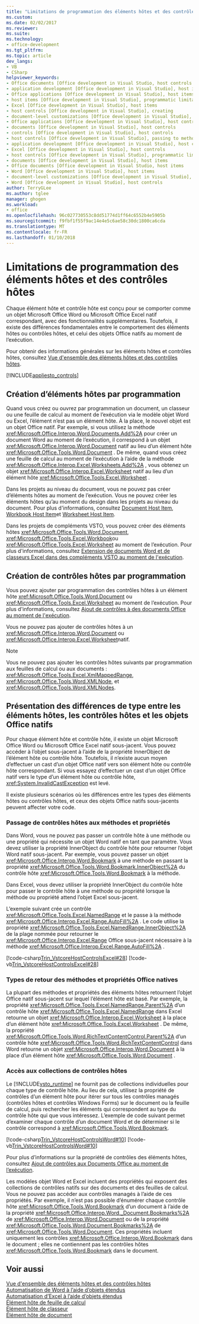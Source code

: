 ```yaml
---
title: "Limitations de programmation des éléments hôtes et des contrôles hôtes | Documents Microsoft"
ms.custom: 
ms.date: 02/02/2017
ms.reviewer: 
ms.suite: 
ms.technology:
- office-development
ms.tgt_pltfrm: 
ms.topic: article
dev_langs:
- VB
- CSharp
helpviewer_keywords:
- Office documents [Office development in Visual Studio, host controls
- application development [Office development in Visual Studio], host items
- Office applications [Office development in Visual Studio], host items
- host items [Office development in Visual Studio], programmatic limitations
- Excel [Office development in Visual Studio], host items
- host controls [Office development in Visual Studio], creating
- document-level customizations [Office development in Visual Studio], host controls
- Office applications [Office development in Visual Studio], host controls
- documents [Office development in Visual Studio], host controls
- controls [Office development in Visual Studio], host controls
- host controls [Office development in Visual Studio], passing to methods and properties
- application development [Office development in Visual Studio], host controls
- Excel [Office development in Visual Studio], host controls
- host controls [Office development in Visual Studio], programmatic limitations
- documents [Office development in Visual Studio], host items
- Office documents [Office development in Visual Studio, host items
- Word [Office development in Visual Studio], host items
- document-level customizations [Office development in Visual Studio], host items
- Word [Office development in Visual Studio], host controls
author: TerryGLee
ms.author: tglee
manager: ghogen
ms.workload:
- office
ms.openlocfilehash: 96c027730553c8dd51774d1ff64c6552b4e5905b
ms.sourcegitcommit: f9fbf1f55f9ac14e4e5c6ae58c30dc1800ca6cda
ms.translationtype: MT
ms.contentlocale: fr-FR
ms.lasthandoff: 01/10/2018
---
```

# <a name="programmatic-limitations-of-host-items-and-host-controls"></a>Limitations de programmation des éléments hôtes et des contrôles hôtes
  Chaque élément hôte et contrôle hôte est conçu pour se comporter comme un objet Microsoft Office Word ou Microsoft Office Excel natif correspondant, avec des fonctionnalités supplémentaires. Toutefois, il existe des différences fondamentales entre le comportement des éléments hôtes ou contrôles hôtes, et celui des objets Office natifs au moment de l’exécution.  
  
 Pour obtenir des informations générales sur les éléments hôtes et contrôles hôtes, consultez [Vue d'ensemble des éléments hôtes et des contrôles hôtes](../vsto/host-items-and-host-controls-overview.md).  
  
 [!INCLUDE[appliesto_controls](../vsto/includes/appliesto-controls-md.md)]  
  
## <a name="programmatically-creating-host-items"></a>Création d’éléments hôtes par programmation  
 Quand vous créez ou ouvrez par programmation un document, un classeur ou une feuille de calcul au moment de l’exécution via le modèle objet Word ou Excel, l’élément n’est pas un élément hôte. À la place, le nouvel objet est un objet Office natif. Par exemple, si vous utilisez la méthode <xref:Microsoft.Office.Interop.Word.Documents.Add%2A> pour créer un document Word au moment de l’exécution, il correspond à un objet <xref:Microsoft.Office.Interop.Word.Document> natif au lieu d’un élément hôte <xref:Microsoft.Office.Tools.Word.Document> . De même, quand vous créez une feuille de calcul au moment de l’exécution à l’aide de la méthode <xref:Microsoft.Office.Interop.Excel.Worksheets.Add%2A> , vous obtenez un objet <xref:Microsoft.Office.Interop.Excel.Worksheet> natif au lieu d’un élément hôte <xref:Microsoft.Office.Tools.Excel.Worksheet> .  
  
 Dans les projets au niveau du document, vous ne pouvez pas créer d’éléments hôtes au moment de l’exécution. Vous ne pouvez créer les éléments hôtes qu’au moment du design dans les projets au niveau du document. Pour plus d'informations, consultez [Document Host Item](../vsto/document-host-item.md), [Workbook Host Item](../vsto/workbook-host-item.md)et [Worksheet Host Item](../vsto/worksheet-host-item.md).  
  
 Dans les projets de compléments VSTO, vous pouvez créer des éléments hôtes <xref:Microsoft.Office.Tools.Word.Document>, <xref:Microsoft.Office.Tools.Excel.Workbook>ou <xref:Microsoft.Office.Tools.Excel.Worksheet> au moment de l’exécution. Pour plus d'informations, consultez [Extension de documents Word et de classeurs Excel dans des compléments VSTO au moment de l'exécution](../vsto/extending-word-documents-and-excel-workbooks-in-vsto-add-ins-at-run-time.md).  
  
## <a name="programmatically-creating-host-controls"></a>Création de contrôles hôtes par programmation  
 Vous pouvez ajouter par programmation des contrôles hôtes à un élément hôte <xref:Microsoft.Office.Tools.Word.Document> ou <xref:Microsoft.Office.Tools.Excel.Worksheet> au moment de l’exécution. Pour plus d'informations, consultez [Ajout de contrôles à des documents Office au moment de l'exécution](../vsto/adding-controls-to-office-documents-at-run-time.md).  
  
 Vous ne pouvez pas ajouter de contrôles hôtes à un <xref:Microsoft.Office.Interop.Word.Document> ou <xref:Microsoft.Office.Interop.Excel.Worksheet>natif.  
  
> [!NOTE]  
>  Vous ne pouvez pas ajouter les contrôles hôtes suivants par programmation aux feuilles de calcul ou aux documents : <xref:Microsoft.Office.Tools.Excel.XmlMappedRange>, <xref:Microsoft.Office.Tools.Word.XMLNode>, et <xref:Microsoft.Office.Tools.Word.XMLNodes>.  
  
## <a name="understanding-type-differences-between-host-items-host-controls-and-native-office-objects"></a>Présentation des différences de type entre les éléments hôtes, les contrôles hôtes et les objets Office natifs  
 Pour chaque élément hôte et contrôle hôte, il existe un objet Microsoft Office Word ou Microsoft Office Excel natif sous-jacent. Vous pouvez accéder à l’objet sous-jacent à l’aide de la propriété InnerObject de l’élément hôte ou contrôle hôte. Toutefois, il n’existe aucun moyen d’effectuer un cast d’un objet Office natif vers son élément hôte ou contrôle hôte correspondant. Si vous essayez d’effectuer un cast d’un objet Office natif vers le type d’un élément hôte ou contrôle hôte, <xref:System.InvalidCastException> est levé.  
  
 Il existe plusieurs scénarios où les différences entre les types des éléments hôtes ou contrôles hôtes, et ceux des objets Office natifs sous-jacents peuvent affecter votre code.  
  
### <a name="passing-host-controls-to-methods-and-properties"></a>Passage de contrôles hôtes aux méthodes et propriétés  
 Dans Word, vous ne pouvez pas passer un contrôle hôte à une méthode ou une propriété qui nécessite un objet Word natif en tant que paramètre. Vous devez utiliser la propriété InnerObject du contrôle hôte pour retourner l’objet Word natif sous-jacent. Par exemple, vous pouvez passer un objet <xref:Microsoft.Office.Interop.Word.Bookmark> à une méthode en passant la propriété <xref:Microsoft.Office.Tools.Word.Bookmark.InnerObject%2A> du contrôle hôte <xref:Microsoft.Office.Tools.Word.Bookmark> à la méthode.  
  
 Dans Excel, vous devez utiliser la propriété InnerObject du contrôle hôte pour passer le contrôle hôte à une méthode ou propriété lorsque la méthode ou propriété attend l’objet Excel sous-jacent.  
  
 L’exemple suivant crée un contrôle <xref:Microsoft.Office.Tools.Excel.NamedRange> et le passe à la méthode <xref:Microsoft.Office.Interop.Excel.Range.AutoFill%2A> . Le code utilise la propriété <xref:Microsoft.Office.Tools.Excel.NamedRange.InnerObject%2A> de la plage nommée pour retourner le <xref:Microsoft.Office.Interop.Excel.Range> Office sous-jacent nécessaire à la méthode <xref:Microsoft.Office.Interop.Excel.Range.AutoFill%2A> .  
  
 [!code-csharp[Trin_VstcoreHostControlsExcel#28](../vsto/codesnippet/CSharp/Trin_VstcoreHostControlsExcelCS/Sheet1.cs#28)]
 [!code-vb[Trin_VstcoreHostControlsExcel#28](../vsto/codesnippet/VisualBasic/Trin_VstcoreHostControlsExcelVB/Sheet1.vb#28)]  
  
### <a name="return-types-of-native-office-methods-and-properties"></a>Types de retour des méthodes et propriétés Office natives  
 La plupart des méthodes et propriétés des éléments hôtes retournent l’objet Office natif sous-jacent sur lequel l’élément hôte est basé. Par exemple, la propriété <xref:Microsoft.Office.Tools.Excel.NamedRange.Parent%2A> d’un contrôle hôte <xref:Microsoft.Office.Tools.Excel.NamedRange> dans Excel retourne un objet <xref:Microsoft.Office.Interop.Excel.Worksheet> à la place d’un élément hôte <xref:Microsoft.Office.Tools.Excel.Worksheet> . De même, la propriété <xref:Microsoft.Office.Tools.Word.RichTextContentControl.Parent%2A> d’un contrôle hôte <xref:Microsoft.Office.Tools.Word.RichTextContentControl> dans Word retourne un objet <xref:Microsoft.Office.Interop.Word.Document> à la place d’un élément hôte <xref:Microsoft.Office.Tools.Word.Document> .  
  
### <a name="accessing-collections-of-host-controls"></a>Accès aux collections de contrôles hôtes  
 Le [!INCLUDE[vsto_runtime](../vsto/includes/vsto-runtime-md.md)] ne fournit pas de collections individuelles pour chaque type de contrôle hôte. Au lieu de cela, utilisez la propriété de contrôles d’un élément hôte pour itérer sur tous les contrôles managés (contrôles hôtes et contrôles Windows Forms) sur le document ou la feuille de calcul, puis rechercher les éléments qui correspondent au type du contrôle hôte qui que vous intéressez. L’exemple de code suivant permet d’examiner chaque contrôle d’un document Word et de déterminer si le contrôle correspond à <xref:Microsoft.Office.Tools.Word.Bookmark>.  
  
 [!code-csharp[Trin_VstcoreHostControlsWord#10](../vsto/codesnippet/CSharp/trin_vstcorehostcontrolsword/ThisDocument.cs#10)]
 [!code-vb[Trin_VstcoreHostControlsWord#10](../vsto/codesnippet/VisualBasic/Trin_VstcoreHostControlsWordVB/ThisDocument.vb#10)]  
  
 Pour plus d’informations sur la propriété de contrôles des éléments hôtes, consultez [Ajout de contrôles aux Documents Office au moment de l’exécution](../vsto/adding-controls-to-office-documents-at-run-time.md).  
  
 Les modèles objet Word et Excel incluent des propriétés qui exposent des collections de contrôles natifs sur des documents et des feuilles de calcul. Vous ne pouvez pas accéder aux contrôles managés à l’aide de ces propriétés. Par exemple, il n’est pas possible d’énumérer chaque contrôle hôte <xref:Microsoft.Office.Tools.Word.Bookmark> d’un document à l’aide de la propriété <xref:Microsoft.Office.Interop.Word._Document.Bookmarks%2A> de <xref:Microsoft.Office.Interop.Word.Document> ou de la propriété <xref:Microsoft.Office.Tools.Word.Document.Bookmarks%2A> de <xref:Microsoft.Office.Tools.Word.Document>. Ces propriétés incluent uniquement les contrôles <xref:Microsoft.Office.Interop.Word.Bookmark> dans le document ; elles ne contiennent pas les contrôles hôtes <xref:Microsoft.Office.Tools.Word.Bookmark> dans le document.  
  
## <a name="see-also"></a>Voir aussi  
 [Vue d'ensemble des éléments hôtes et des contrôles hôtes](../vsto/host-items-and-host-controls-overview.md)   
 [Automatisation de Word à l’aide d’objets étendus](../vsto/automating-word-by-using-extended-objects.md)   
 [Automatisation d’Excel à l’aide d’objets étendus](../vsto/automating-excel-by-using-extended-objects.md)   
 [Élément hôte de feuille de calcul](../vsto/worksheet-host-item.md)   
 [Élément hôte de classeur](../vsto/workbook-host-item.md)   
 [Élément hôte de document](../vsto/document-host-item.md)  
  
  